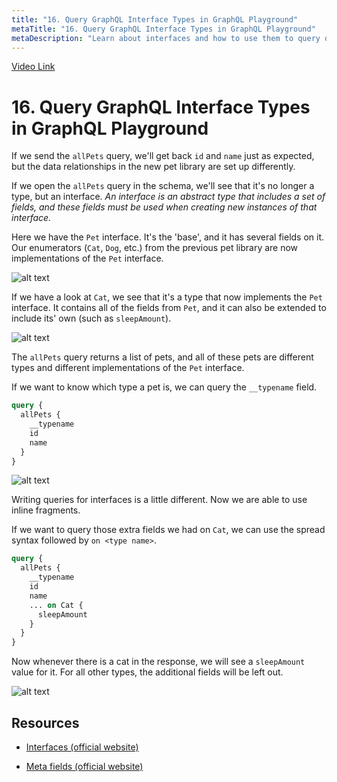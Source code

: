 ```yaml
---
title: "16. Query GraphQL Interface Types in GraphQL Playground"
metaTitle: "16. Query GraphQL Interface Types in GraphQL Playground"
metaDescription: "Learn about interfaces and how to use them to query different types of pets."
---
```


[Video Link](https://egghead.io/lessons/graphql-query-graphql-interface-types-in-graphql-playground)

# 16. Query GraphQL Interface Types in GraphQL Playground

If we send the `allPets` query, we'll get back `id` and `name` just as expected, but the data relationships in the new pet library are set up differently.

If we open the `allPets` query in the schema, we'll see that it's no longer a type, but an interface. _An interface is an abstract type that includes a set of fields, and these fields must be used when creating new instances of that interface._

Here we have the `Pet` interface. It's the 'base', and it has several fields on it. Our enumerators (`Cat`, `Dog`, etc.) from the previous pet library are now implementations of the `Pet` interface.

![alt text](https://i.ibb.co/F8bXbSP/scrnli-1-25-2020-2-37-27-PM.png)

If we have a look at `Cat`, we see that it's a type that now implements the `Pet` interface. It contains all of the fields from `Pet`, and it can also be extended to include its' own (such as `sleepAmount`).

![alt text](https://i.ibb.co/Fx1LtFc/scrnli-1-25-2020-2-45-54-PM.png)

The `allPets` query returns a list of pets, and all of these pets are different types and different implementations of the `Pet` interface.

If we want to know which type a pet is, we can query the `__typename` field.

```graphql
query {
  allPets {
    __typename
    id
    name
  }
}
```

![alt text](https://i.ibb.co/BTwXRT9/scrnli-1-25-2020-2-52-30-PM.png)

Writing queries for interfaces is a little different. Now we are able to use inline fragments.

If we want to query those extra fields we had on `Cat`, we can use the spread syntax followed by `on <type name>`.

```graphql
query {
  allPets {
    __typename
    id
    name
    ... on Cat {
      sleepAmount
    }
  }
}
```

Now whenever there is a cat in the response, we will see a `sleepAmount` value for it. For all other types, the additional fields will be left out.

![alt text](https://i.ibb.co/k1KYPjP/scrnli-1-25-2020-3-03-09-PM.png)

## Resources

- [Interfaces (official website)](https://graphql.org/learn/schema/#interfaces)

- [Meta fields (official website)](https://graphql.org/learn/queries/#meta-fields)
